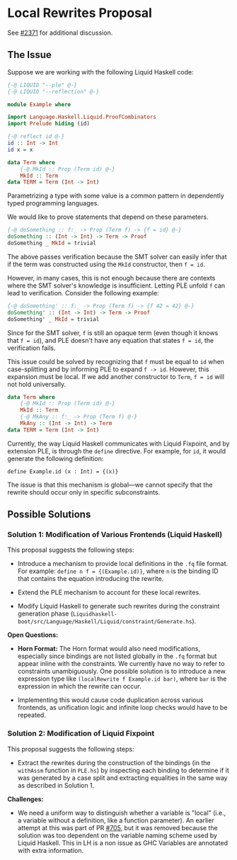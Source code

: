 # Local Rewrites Proposal

See [#2371](https://github.com/ucsd-progsys/liquidhaskell/pull/2371) for additional discussion.

## The Issue

Suppose we are working with the following Liquid Haskell code:

```haskell
{-@ LIQUID "--ple" @-}
{-@ LIQUID "--reflection" @-}

module Example where

import Language.Haskell.Liquid.ProofCombinators
import Prelude hiding (id)

{-@ reflect id @-}
id :: Int -> Int
id x = x

data Term where
    {-@ MkId :: Prop (Term id) @-}
    MkId :: Term
data TERM = Term (Int -> Int)
```

Parametrizing a type with some value is a common pattern in dependently typed
programming languages.

We would like to prove statements that depend on these parameters.

```haskell
{-@ doSomething :: f:_ -> Prop (Term f) -> {f = id} @-}
doSomething :: (Int -> Int) -> Term -> Proof
doSomething _ MkId = trivial
```

The above passes verification because the SMT solver can easily infer that if
the term was constructed using the `MkId` constructor, then `f = id`.

However, in many cases, this is not enough because there are contexts where the
SMT solver's knowledge is insufficient. Letting PLE unfold `f` can lead to
verification. Consider the following example:

```haskell
{-@ doSomething' :: f:_ -> Prop (Term f) -> {f 42 = 42} @-}
doSomething' :: (Int -> Int) -> Term -> Proof
doSomething' _ MkId = trivial
```

Since for the SMT solver, `f` is still an opaque term (even though it knows that
`f = id`), and PLE doesn't have any equation that states `f = id`, the
verification fails.

This issue could be solved by recognizing that `f` must be equal to `id` when
case-splitting and by informing PLE to expand `f -> id`. However, this expansion
must be local. If we add another constructor to `Term`, `f = id` will not hold
universally.

```haskell
data Term where
    {-@ MkId :: Prop (Term id) @-}
    MkId :: Term
    {-@ MkAny :: f:_ -> Prop (Term f) @-}
    MkAny :: (Int -> Int) -> Term
data TERM = Term (Int -> Int)
```

Currently, the way Liquid Haskell communicates with Liquid Fixpoint, and by
extension PLE, is through the `define` directive. For example, for `id`, it
would generate the following definition:

```fq
define Example.id (x : Int) = {(x)}
```

The issue is that this mechanism is global—we cannot specify that the rewrite
should occur only in specific subconstraints.

## Possible Solutions

### Solution 1: Modification of Various Frontends (Liquid Haskell)

This proposal suggests the following steps:

- Introduce a mechanism to provide local definitions in the `.fq` file format.
  For example: `define n f = {(Example.id)}`, where `n` is the binding ID that
  contains the equation introducing the rewrite.
  
- Extend the PLE mechanism to account for these local rewrites.
  
- Modify Liquid Haskell to generate such rewrites during the constraint
  generation phase
  (`Liquidhaskell-boot/src/Language/Haskell/Liquid/constraint/Generate.hs`).

**Open Questions:**

- **Horn Format:** The Horn format would also need modifications, especially
  since bindings are not listed globally in the `.fq` format but appear inline
  with the constraints. We currently have no way to refer to constraints
  unambiguously. One possible solution is to introduce a new expression type
  like `(localRewrite f Example.id bar)`, where `bar` is the expression in which
  the rewrite can occur.

- Implementing this would cause code duplication across various frontends, as
  unification logic and infinite loop checks would have to be repeated.

### Solution 2: Modification of Liquid Fixpoint

This proposal suggests the following steps:

- Extract the rewrites during the construction of the bindings (in the
  `withAssm` function in `PLE.hs`) by inspecting each binding to determine if it
  was generated by a case split and extracting equalities in the same way as
  described in Solution 1.

**Challenges:**

- We need a uniform way to distinguish whether a variable is "local" (i.e., a
  variable without a definition, like a function parameter). An earlier attempt
  at this was part of PR 
  [#705](https://github.com/ucsd-progsys/liquid-fixpoint/pull/705), but it was 
  removed because the solution was too dependent on the variable naming scheme
  used by Liquid Haskell. This in LH is a non issue as GHC Variables are 
  annotated with extra information.
